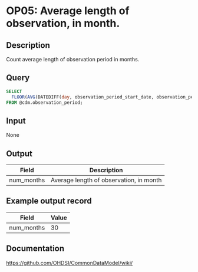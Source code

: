 <!---
Group:observation period
Name:OP05 Average length of observation, in month.
Author:Patrick Ryan
CDM Version: 5.3
-->

# OP05: Average length of observation, in month.

## Description
Count average length of observation period in months.

## Query
```sql
SELECT 
  FLOOR(AVG(DATEDIFF(day, observation_period_start_date, observation_period_end_date)/30)) AS num_months
FROM @cdm.observation_period;
```

## Input

None

## Output

|  Field |  Description |
| --- | --- |
| num_months |  Average length of observation, in month |

## Example output record

|  Field |  Value |
| --- | --- |
| num_months |  30 |

## Documentation
https://github.com/OHDSI/CommonDataModel/wiki/

